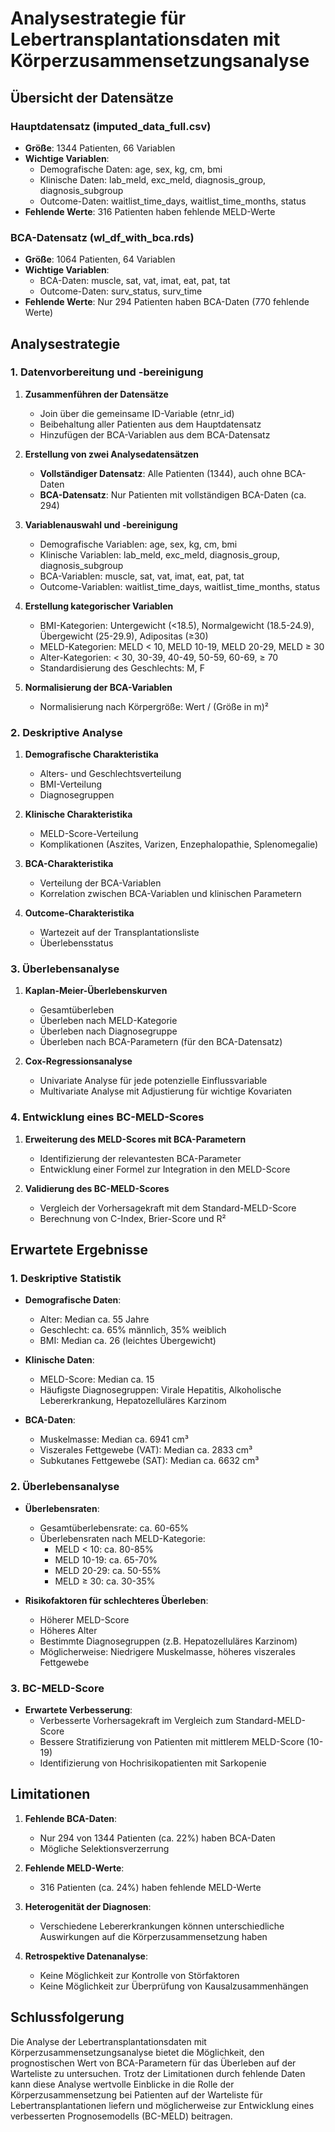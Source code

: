 # Analysestrategie für Lebertransplantationsdaten mit Körperzusammensetzungsanalyse

## Übersicht der Datensätze

### Hauptdatensatz (imputed_data_full.csv)
- **Größe**: 1344 Patienten, 66 Variablen
- **Wichtige Variablen**:
  - Demografische Daten: age, sex, kg, cm, bmi
  - Klinische Daten: lab_meld, exc_meld, diagnosis_group, diagnosis_subgroup
  - Outcome-Daten: waitlist_time_days, waitlist_time_months, status
- **Fehlende Werte**: 316 Patienten haben fehlende MELD-Werte

### BCA-Datensatz (wl_df_with_bca.rds)
- **Größe**: 1064 Patienten, 64 Variablen
- **Wichtige Variablen**:
  - BCA-Daten: muscle, sat, vat, imat, eat, pat, tat
  - Outcome-Daten: surv_status, surv_time
- **Fehlende Werte**: Nur 294 Patienten haben BCA-Daten (770 fehlende Werte)

## Analysestrategie

### 1. Datenvorbereitung und -bereinigung

1. **Zusammenführen der Datensätze**
   - Join über die gemeinsame ID-Variable (etnr_id)
   - Beibehaltung aller Patienten aus dem Hauptdatensatz
   - Hinzufügen der BCA-Variablen aus dem BCA-Datensatz

2. **Erstellung von zwei Analysedatensätzen**
   - **Vollständiger Datensatz**: Alle Patienten (1344), auch ohne BCA-Daten
   - **BCA-Datensatz**: Nur Patienten mit vollständigen BCA-Daten (ca. 294)

3. **Variablenauswahl und -bereinigung**
   - Demografische Variablen: age, sex, kg, cm, bmi
   - Klinische Variablen: lab_meld, exc_meld, diagnosis_group, diagnosis_subgroup
   - BCA-Variablen: muscle, sat, vat, imat, eat, pat, tat
   - Outcome-Variablen: waitlist_time_days, waitlist_time_months, status

4. **Erstellung kategorischer Variablen**
   - BMI-Kategorien: Untergewicht (<18.5), Normalgewicht (18.5-24.9), Übergewicht (25-29.9), Adipositas (≥30)
   - MELD-Kategorien: MELD < 10, MELD 10-19, MELD 20-29, MELD ≥ 30
   - Alter-Kategorien: < 30, 30-39, 40-49, 50-59, 60-69, ≥ 70
   - Standardisierung des Geschlechts: M, F

5. **Normalisierung der BCA-Variablen**
   - Normalisierung nach Körpergröße: Wert / (Größe in m)²

### 2. Deskriptive Analyse

1. **Demografische Charakteristika**
   - Alters- und Geschlechtsverteilung
   - BMI-Verteilung
   - Diagnosegruppen

2. **Klinische Charakteristika**
   - MELD-Score-Verteilung
   - Komplikationen (Aszites, Varizen, Enzephalopathie, Splenomegalie)

3. **BCA-Charakteristika**
   - Verteilung der BCA-Variablen
   - Korrelation zwischen BCA-Variablen und klinischen Parametern

4. **Outcome-Charakteristika**
   - Wartezeit auf der Transplantationsliste
   - Überlebensstatus

### 3. Überlebensanalyse

1. **Kaplan-Meier-Überlebenskurven**
   - Gesamtüberleben
   - Überleben nach MELD-Kategorie
   - Überleben nach Diagnosegruppe
   - Überleben nach BCA-Parametern (für den BCA-Datensatz)

2. **Cox-Regressionsanalyse**
   - Univariate Analyse für jede potenzielle Einflussvariable
   - Multivariate Analyse mit Adjustierung für wichtige Kovariaten

### 4. Entwicklung eines BC-MELD-Scores

1. **Erweiterung des MELD-Scores mit BCA-Parametern**
   - Identifizierung der relevantesten BCA-Parameter
   - Entwicklung einer Formel zur Integration in den MELD-Score

2. **Validierung des BC-MELD-Scores**
   - Vergleich der Vorhersagekraft mit dem Standard-MELD-Score
   - Berechnung von C-Index, Brier-Score und R²

## Erwartete Ergebnisse

### 1. Deskriptive Statistik

- **Demografische Daten**:
  - Alter: Median ca. 55 Jahre
  - Geschlecht: ca. 65% männlich, 35% weiblich
  - BMI: Median ca. 26 (leichtes Übergewicht)

- **Klinische Daten**:
  - MELD-Score: Median ca. 15
  - Häufigste Diagnosegruppen: Virale Hepatitis, Alkoholische Lebererkrankung, Hepatozelluläres Karzinom

- **BCA-Daten**:
  - Muskelmasse: Median ca. 6941 cm³
  - Viszerales Fettgewebe (VAT): Median ca. 2833 cm³
  - Subkutanes Fettgewebe (SAT): Median ca. 6632 cm³

### 2. Überlebensanalyse

- **Überlebensraten**:
  - Gesamtüberlebensrate: ca. 60-65%
  - Überlebensraten nach MELD-Kategorie:
    - MELD < 10: ca. 80-85%
    - MELD 10-19: ca. 65-70%
    - MELD 20-29: ca. 50-55%
    - MELD ≥ 30: ca. 30-35%

- **Risikofaktoren für schlechteres Überleben**:
  - Höherer MELD-Score
  - Höheres Alter
  - Bestimmte Diagnosegruppen (z.B. Hepatozelluläres Karzinom)
  - Möglicherweise: Niedrigere Muskelmasse, höheres viszerales Fettgewebe

### 3. BC-MELD-Score

- **Erwartete Verbesserung**:
  - Verbesserte Vorhersagekraft im Vergleich zum Standard-MELD-Score
  - Bessere Stratifizierung von Patienten mit mittlerem MELD-Score (10-19)
  - Identifizierung von Hochrisikopatienten mit Sarkopenie

## Limitationen

1. **Fehlende BCA-Daten**:
   - Nur 294 von 1344 Patienten (ca. 22%) haben BCA-Daten
   - Mögliche Selektionsverzerrung

2. **Fehlende MELD-Werte**:
   - 316 Patienten (ca. 24%) haben fehlende MELD-Werte

3. **Heterogenität der Diagnosen**:
   - Verschiedene Lebererkrankungen können unterschiedliche Auswirkungen auf die Körperzusammensetzung haben

4. **Retrospektive Datenanalyse**:
   - Keine Möglichkeit zur Kontrolle von Störfaktoren
   - Keine Möglichkeit zur Überprüfung von Kausalzusammenhängen

## Schlussfolgerung

Die Analyse der Lebertransplantationsdaten mit Körperzusammensetzungsanalyse bietet die Möglichkeit, den prognostischen Wert von BCA-Parametern für das Überleben auf der Warteliste zu untersuchen. Trotz der Limitationen durch fehlende Daten kann diese Analyse wertvolle Einblicke in die Rolle der Körperzusammensetzung bei Patienten auf der Warteliste für Lebertransplantationen liefern und möglicherweise zur Entwicklung eines verbesserten Prognosemodells (BC-MELD) beitragen.